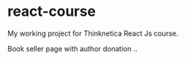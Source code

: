 # react-course

My working project for Thinknetica React Js course. 

Book seller page with author donation .. 
